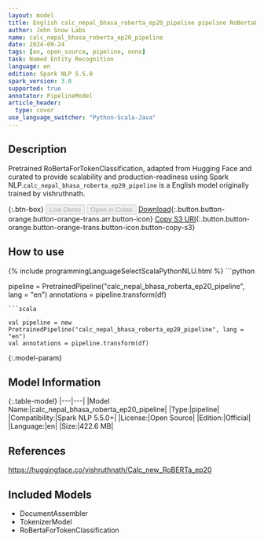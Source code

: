 ```yaml
---
layout: model
title: English calc_nepal_bhasa_roberta_ep20_pipeline pipeline RoBertaForTokenClassification from vishruthnath
author: John Snow Labs
name: calc_nepal_bhasa_roberta_ep20_pipeline
date: 2024-09-24
tags: [en, open_source, pipeline, onnx]
task: Named Entity Recognition
language: en
edition: Spark NLP 5.5.0
spark_version: 3.0
supported: true
annotator: PipelineModel
article_header:
  type: cover
use_language_switcher: "Python-Scala-Java"
---
```


## Description

Pretrained RoBertaForTokenClassification, adapted from Hugging Face and curated to provide scalability and production-readiness using Spark NLP.`calc_nepal_bhasa_roberta_ep20_pipeline` is a English model originally trained by vishruthnath.

{:.btn-box}
<button class="button button-orange" disabled>Live Demo</button>
<button class="button button-orange" disabled>Open in Colab</button>
[Download](https://s3.amazonaws.com/auxdata.johnsnowlabs.com/public/models/calc_nepal_bhasa_roberta_ep20_pipeline_en_5.5.0_3.0_1727151059001.zip){:.button.button-orange.button-orange-trans.arr.button-icon}
[Copy S3 URI](s3://auxdata.johnsnowlabs.com/public/models/calc_nepal_bhasa_roberta_ep20_pipeline_en_5.5.0_3.0_1727151059001.zip){:.button.button-orange.button-orange-trans.button-icon.button-copy-s3}

## How to use



<div class="tabs-box" markdown="1">
{% include programmingLanguageSelectScalaPythonNLU.html %}
```python

pipeline = PretrainedPipeline("calc_nepal_bhasa_roberta_ep20_pipeline", lang = "en")
annotations =  pipeline.transform(df)   

```
```scala

val pipeline = new PretrainedPipeline("calc_nepal_bhasa_roberta_ep20_pipeline", lang = "en")
val annotations = pipeline.transform(df)

```
</div>

{:.model-param}
## Model Information

{:.table-model}
|---|---|
|Model Name:|calc_nepal_bhasa_roberta_ep20_pipeline|
|Type:|pipeline|
|Compatibility:|Spark NLP 5.5.0+|
|License:|Open Source|
|Edition:|Official|
|Language:|en|
|Size:|422.6 MB|

## References

https://huggingface.co/vishruthnath/Calc_new_RoBERTa_ep20

## Included Models

- DocumentAssembler
- TokenizerModel
- RoBertaForTokenClassification